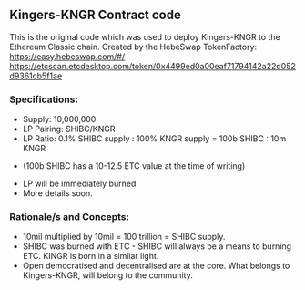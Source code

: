 ## Kingers-KNGR Contract code

This is the original code which was used to deploy Kingers-KNGR to the Ethereum Classic chain. 
Created by the HebeSwap TokenFactory: https://easy.hebeswap.com/#/
https://etcscan.etcdesktop.com/token/0x4499ed0a00eaf71794142a22d052d9361cb5f1ae


### Specifications:

- Supply: 10,000,000
- LP Pairing: SHIBC/KNGR
- LP Ratio: 0.1% SHIBC supply : 100% KNGR supply = 100b SHIBC : 10m KNGR 
* (100b SHIBC has a 10-12.5 ETC value at the time of writing)
- LP will be immediately burned.
- More details soon.

### Rationale/s and Concepts:

- 10mil multiplied by 10mil = 100 trillion = SHIBC supply.
- SHIBC was burned with ETC - SHIBC will always be a means to burning ETC. KINGR is born in a similar light.
- Open democratised and decentralised are at the core. What belongs to Kingers-KNGR, will belong to the community.
